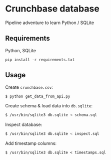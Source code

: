 # Crunchbase database

Pipeline adventure to learn Python / SQLite

## Requirements

Python, SQLite

```
pip install -r requirements.txt
```

## Usage

Create `crunchbase.csv`:

```bash
$ python get_data_from_api.py
```

Create schema & load data into `db.sqlite`:

```bash
$ /usr/bin/sqlite3 db.sqlite < schema.sql
```

Inspect database:

```bash
$ /usr/bin/sqlite3 db.sqlite < inspect.sql
```

Add timestamp columns:
```
$ /usr/bin/sqlite3 db.sqlite < timestamps.sql
```
